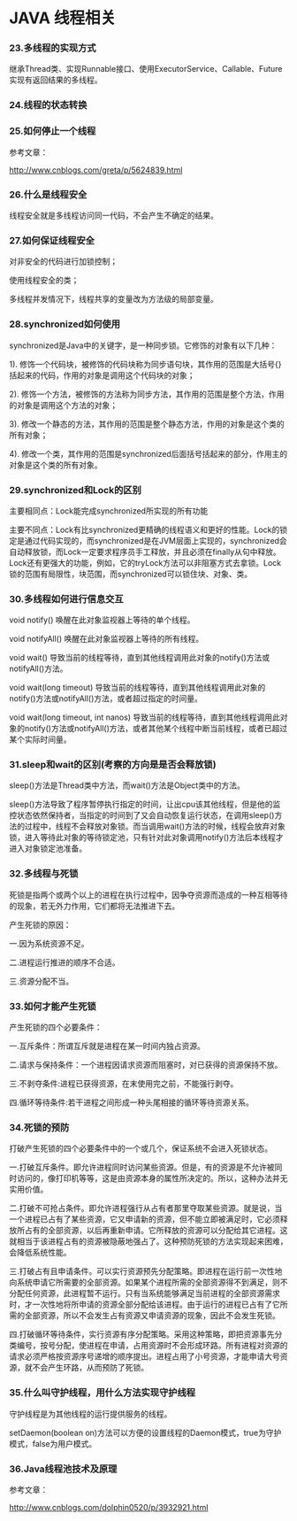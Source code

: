 # JAVA 线程相关

### **23.多线程的实现方式**

继承Thread类、实现Runnable接口、使用ExecutorService、Callable、Future实现有返回结果的多线程。

### **24.线程的状态转换**

### **25.如何停止一个线程**

参考文章：

http://www.cnblogs.com/greta/p/5624839.html

### **26.什么是线程安全**

线程安全就是多线程访问同一代码，不会产生不确定的结果。

### **27.如何保证线程安全**

对非安全的代码进行加锁控制；

使用线程安全的类；

多线程并发情况下，线程共享的变量改为方法级的局部变量。

### **28.synchronized如何使用**

synchronized是Java中的关键字，是一种同步锁。它修饰的对象有以下几种：

1). 修饰一个代码块，被修饰的代码块称为同步语句块，其作用的范围是大括号{}括起来的代码，作用的对象是调用这个代码块的对象；

2). 修饰一个方法，被修饰的方法称为同步方法，其作用的范围是整个方法，作用的对象是调用这个方法的对象；

3). 修改一个静态的方法，其作用的范围是整个静态方法，作用的对象是这个类的所有对象；

4). 修改一个类，其作用的范围是synchronized后面括号括起来的部分，作用主的对象是这个类的所有对象。

### **29.synchronized和Lock的区别**

主要相同点：Lock能完成synchronized所实现的所有功能

主要不同点：Lock有比synchronized更精确的线程语义和更好的性能。Lock的锁定是通过代码实现的，而synchronized是在JVM层面上实现的，synchronized会自动释放锁，而Lock一定要求程序员手工释放，并且必须在finally从句中释放。Lock还有更强大的功能，例如，它的tryLock方法可以非阻塞方式去拿锁。Lock锁的范围有局限性，块范围，而synchronized可以锁住块、对象、类。

### **30.多线程如何进行信息交互**

void notify() 唤醒在此对象监视器上等待的单个线程。

void notifyAll() 唤醒在此对象监视器上等待的所有线程。

void wait() 导致当前的线程等待，直到其他线程调用此对象的notify()方法或notifyAll()方法。

void wait(long timeout) 导致当前的线程等待，直到其他线程调用此对象的notify()方法或notifyAll()方法，或者超过指定的时间量。

void wait(long timeout, int nanos) 导致当前的线程等待，直到其他线程调用此对象的notify()方法或notifyAll()方法，或者其他某个线程中断当前线程，或者已超过某个实际时间量。

### **31.sleep和wait的区别(考察的方向是是否会释放锁)**

sleep()方法是Thread类中方法，而wait()方法是Object类中的方法。

sleep()方法导致了程序暂停执行指定的时间，让出cpu该其他线程，但是他的监控状态依然保持者，当指定的时间到了又会自动恢复运行状态，在调用sleep()方法的过程中，线程不会释放对象锁。而当调用wait()方法的时候，线程会放弃对象锁，进入等待此对象的等待锁定池，只有针对此对象调用notify()方法后本线程才进入对象锁定池准备。

### **32.多线程与死锁**

死锁是指两个或两个以上的进程在执行过程中，因争夺资源而造成的一种互相等待的现象，若无外力作用，它们都将无法推进下去。

产生死锁的原因：

一.因为系统资源不足。

二.进程运行推进的顺序不合适。

三.资源分配不当。

### **33.如何才能产生死锁**

产生死锁的四个必要条件：

一.互斥条件：所谓互斥就是进程在某一时间内独占资源。

二.请求与保持条件：一个进程因请求资源而阻塞时，对已获得的资源保持不放。

三.不剥夺条件:进程已获得资源，在末使用完之前，不能强行剥夺。

四.循环等待条件:若干进程之间形成一种头尾相接的循环等待资源关系。

### **34.死锁的预防**

打破产生死锁的四个必要条件中的一个或几个，保证系统不会进入死锁状态。

一.打破互斥条件。即允许进程同时访问某些资源。但是，有的资源是不允许被同时访问的，像打印机等等，这是由资源本身的属性所决定的。所以，这种办法并无实用价值。

二.打破不可抢占条件。即允许进程强行从占有者那里夺取某些资源。就是说，当一个进程已占有了某些资源，它又申请新的资源，但不能立即被满足时，它必须释放所占有的全部资源，以后再重新申请。它所释放的资源可以分配给其它进程。这就相当于该进程占有的资源被隐蔽地强占了。这种预防死锁的方法实现起来困难，会降低系统性能。

三.打破占有且申请条件。可以实行资源预先分配策略。即进程在运行前一次性地向系统申请它所需要的全部资源。如果某个进程所需的全部资源得不到满足，则不分配任何资源，此进程暂不运行。只有当系统能够满足当前进程的全部资源需求时，才一次性地将所申请的资源全部分配给该进程。由于运行的进程已占有了它所需的全部资源，所以不会发生占有资源又申请资源的现象，因此不会发生死锁。

四.打破循环等待条件，实行资源有序分配策略。采用这种策略，即把资源事先分类编号，按号分配，使进程在申请，占用资源时不会形成环路。所有进程对资源的请求必须严格按资源序号递增的顺序提出。进程占用了小号资源，才能申请大号资源，就不会产生环路，从而预防了死锁。

### **35.什么叫守护线程，用什么方法实现守护线程**

守护线程是为其他线程的运行提供服务的线程。

setDaemon(boolean on)方法可以方便的设置线程的Daemon模式，true为守护模式，false为用户模式。

### **36.Java线程池技术及原理**

参考文章：

http://www.cnblogs.com/dolphin0520/p/3932921.html